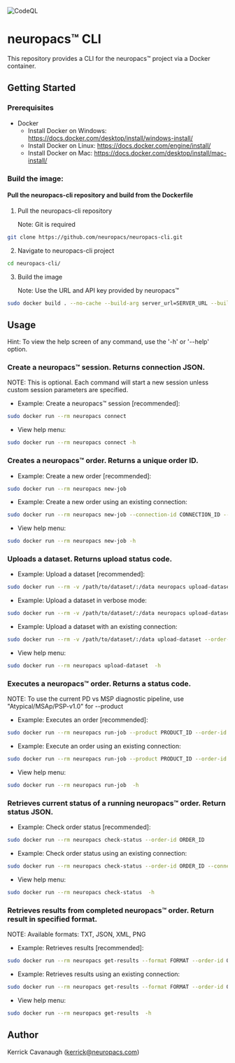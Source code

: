 ![CodeQL](https://github.com/neuropacs/neuropacs-cli/actions/workflows/codeql-analysis.yml/badge.svg)

# neuropacs™ CLI

This repository provides a CLI for the neuropacs™ project via a Docker container.

## Getting Started

### Prerequisites

- Docker
  - Install Docker on Windows: https://docs.docker.com/desktop/install/windows-install/
  - Install Docker on Linux: https://docs.docker.com/engine/install/
  - Install Docker on Mac: https://docs.docker.com/desktop/install/mac-install/

### Build the image:

#### Pull the neuropacs-cli repository and build from the Dockerfile

1. Pull the neuropacs-cli repository

   Note: Git is required

```bash
git clone https://github.com/neuropacs/neuropacs-cli.git
```

2. Navigate to neuropacs-cli project

```bash
cd neuropacs-cli/
```

3. Build the image

   Note: Use the URL and API key provided by neuropacs™

```bash
sudo docker build . --no-cache --build-arg server_url=SERVER_URL --build-arg api_key=API_KEY -t neuropacs
```

## Usage

Hint: To view the help screen of any command, use the '-h' or '--help' option.

### Create a neuropacs™ session. Returns connection JSON.

NOTE: This is optional. Each command will start a new session unless custom session parameters are specified.

- Example: Create a neuropacs™ session [recommended]:

```bash
sudo docker run --rm neuropacs connect
```

- View help menu:

```bash
sudo docker run --rm neuropacs connect -h
```

### Creates a neuropacs™ order. Returns a unique order ID.

- Example: Create a new order [recommended]:

```bash
sudo docker run --rm neuropacs new-job
```

- Example: Create a new order using an existing connection:

```bash
sudo docker run --rm neuropacs new-job --connection-id CONNECTION_ID --aes-key AES_KEY
```

- View help menu:

```bash
sudo docker run --rm neuropacs new-job -h
```

### Uploads a dataset. Returns upload status code.

- Example: Upload a dataset [recommended]:

```bash
sudo docker run --rm -v /path/to/dataset/:/data neuropacs upload-dataset --order-id ORDER_ID
```

- Example: Upload a dataset in verbose mode:

```bash
sudo docker run --rm -v /path/to/dataset/:/data neuropacs upload-dataset -v --order-id ORDER_ID
```

- Example: Upload a dataset with an existing connection:

```bash
sudo docker run --rm -v /path/to/dataset/:/data upload-dataset --order-id ORDER_ID --connection-id CONNECTION_ID --aes-key AES_KEY
```

- View help menu:

```bash
sudo docker run --rm neuropacs upload-dataset  -h
```

### Executes a neuropacs™ order. Returns a status code.

NOTE: To use the current PD vs MSP diagnostic pipeline, use "Atypical/MSAp/PSP-v1.0" for --product

- Example: Executes an order [recommended]:

```bash
sudo docker run --rm neuropacs run-job --product PRODUCT_ID --order-id ORDER_ID
```

- Example: Execute an order using an existing connection:

```bash
sudo docker run --rm neuropacs run-job --product PRODUCT_ID --order-id ORDER_ID --connection-id CONNECTION_ID --aes-key AES_KEY
```

- View help menu:

```bash
sudo docker run --rm neuropacs run-job  -h
```

### Retrieves current status of a running neuropacs™ order. Return status JSON.

- Example: Check order status [recommended]:

```bash
sudo docker run --rm neuropacs check-status --order-id ORDER_ID
```

- Example: Check order status using an existing connection:

```bash
sudo docker run --rm neuropacs check-status --order-id ORDER_ID --connection-id CONNECTION_ID --aes-key AES_KEY
```

- View help menu:

```bash
sudo docker run --rm neuropacs check-status  -h
```

### Retrieves results from completed neuropacs™ order. Return result in specified format.

NOTE: Available formats: TXT, JSON, XML, PNG

- Example: Retrieves results [recommended]:

```bash
sudo docker run --rm neuropacs get-results --format FORMAT --order-id ORDER_ID
```

- Example: Retrieves results using an existing connection:

```bash
sudo docker run --rm neuropacs get-results --format FORMAT --order-id ORDER_ID --connection-id CONNECTION_ID --aes-key AES_KEY
```

- View help menu:

```bash
sudo docker run --rm neuropacs get-results  -h
```

## Author

Kerrick Cavanaugh (kerrick@neuropacs.com)
